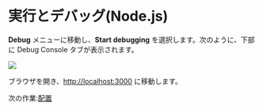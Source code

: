 # 実行とデバッグ(Node.js)

**Debug** メニューに移動し、**Start debugging** を選択します。次のように、下部に Debug Console タブが表示されます。

![](_media/nodejs/vs_code_debug.png) 

ブラウザを開き、[http://localhost:3000](http://localhost:3000) に移動します。

次の作業:[配置](/ja-JP/deployment/)